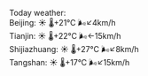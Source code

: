 Today weather:  
Beijing: ☀️   🌡️+21°C 🌬️↙4km/h  
Tianjin: ☀️   🌡️+22°C 🌬️←15km/h  
Shijiazhuang: ☀️   🌡️+27°C 🌬️↙8km/h  
Tangshan: ☀️   🌡️+17°C 🌬️↙15km/h  

